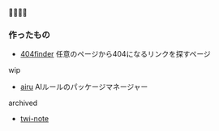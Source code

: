 🐧💨💨💨

### 作ったもの
- [404finder](https://github.com/s4na/404finder) 任意のページから404になるリンクを探すページ

wip
- [airu](https://github.com/s4na/homebrew-airu) AIルールのパッケージマネージャー

archived
- [twi-note](https://github.com/s4na/twi-note)
